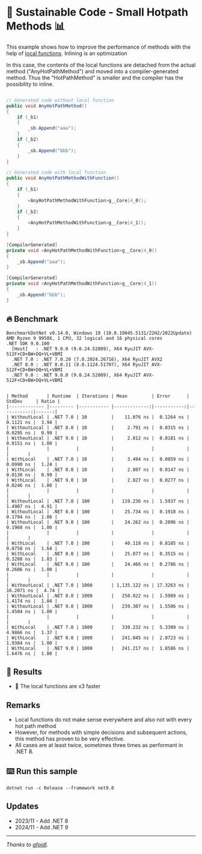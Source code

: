# 🌳 Sustainable Code - Small Hotpath Methods 📊

This example shows how to improve the performance of methods with the help of [local functions](https://docs.microsoft.com/dotnet/csharp/programming-guide/classes-and-structs/local-functions?WT.mc_id=DT-MVP-5001507).
Inlining is an optimization

In this case, the contents of the local functions are detached from the actual method ("AnyHotPathMethod") and moved into a compiler-generated method.
Thus the "HotPathMethod" is smaller and the compiler has the possibility to inline.

```csharp

// Generated code without local function
public void AnyHotPathMethod()
{
    if (_b1)
    {
        _sb.Append("aaa");
    }
    if (_b2)
    {
        _sb.Append("bbb");
    }
}

// Generated code with local function
public void AnyHotPathMethodWithFunction()
{
    if (_b1)
    {
        <AnyHotPathMethodWithFunction>g__Core|4_0();
    }
    if (_b2)
    {
        <AnyHotPathMethodWithFunction>g__Core|4_1();
    }
}

[CompilerGenerated]
private void <AnyHotPathMethodWithFunction>g__Core|4_0()
{
    _sb.Append("aaa");
}

[CompilerGenerated]
private void <AnyHotPathMethodWithFunction>g__Core|4_1()
{
    _sb.Append("bbb");
}

```

## 🔥 Benchmark

```shell
BenchmarkDotNet v0.14.0, Windows 10 (10.0.19045.5131/22H2/2022Update)
AMD Ryzen 9 9950X, 1 CPU, 32 logical and 16 physical cores
.NET SDK 9.0.100
  [Host]   : .NET 9.0.0 (9.0.24.52809), X64 RyuJIT AVX-512F+CD+BW+DQ+VL+VBMI
  .NET 7.0 : .NET 7.0.20 (7.0.2024.26716), X64 RyuJIT AVX2
  .NET 8.0 : .NET 8.0.11 (8.0.1124.51707), X64 RyuJIT AVX-512F+CD+BW+DQ+VL+VBMI
  .NET 9.0 : .NET 9.0.0 (9.0.24.52809), X64 RyuJIT AVX-512F+CD+BW+DQ+VL+VBMI


| Method       | Runtime  | Iterations | Mean         | Error      | StdDev     | Ratio |
|------------- |--------- |----------- |-------------:|-----------:|-----------:|------:|
| WithoutLocal | .NET 7.0 | 10         |    11.076 ns |  0.1264 ns |  0.1121 ns |  3.94 |
| WithoutLocal | .NET 8.0 | 10         |     2.791 ns |  0.0315 ns |  0.0295 ns |  0.99 |
| WithoutLocal | .NET 9.0 | 10         |     2.812 ns |  0.0181 ns |  0.0151 ns |  1.00 |
|              |          |            |              |            |            |       |
| WithLocal    | .NET 7.0 | 10         |     3.494 ns |  0.0859 ns |  0.0990 ns |  1.24 |
| WithLocal    | .NET 8.0 | 10         |     2.807 ns |  0.0147 ns |  0.0130 ns |  0.99 |
| WithLocal    | .NET 9.0 | 10         |     2.827 ns |  0.0277 ns |  0.0246 ns |  1.00 |
|              |          |            |              |            |            |       |
| WithoutLocal | .NET 7.0 | 100        |   119.236 ns |  1.5937 ns |  1.4907 ns |  4.91 |
| WithoutLocal | .NET 8.0 | 100        |    25.734 ns |  0.1918 ns |  0.1794 ns |  1.06 |
| WithoutLocal | .NET 9.0 | 100        |    24.262 ns |  0.2096 ns |  0.1960 ns |  1.00 |
|              |          |            |              |            |            |       |
| WithLocal    | .NET 7.0 | 100        |    40.118 ns |  0.8185 ns |  0.8758 ns |  1.64 |
| WithLocal    | .NET 8.0 | 100        |    25.077 ns |  0.3515 ns |  0.3288 ns |  1.03 |
| WithLocal    | .NET 9.0 | 100        |    24.466 ns |  0.2786 ns |  0.2606 ns |  1.00 |
|              |          |            |              |            |            |       |
| WithoutLocal | .NET 7.0 | 1000       | 1,135.122 ns | 17.3263 ns | 16.2071 ns |  4.74 |
| WithoutLocal | .NET 8.0 | 1000       |   250.022 ns |  1.5989 ns |  1.4174 ns |  1.04 |
| WithoutLocal | .NET 9.0 | 1000       |   239.307 ns |  1.5506 ns |  1.4504 ns |  1.00 |
|              |          |            |              |            |            |       |
| WithLocal    | .NET 7.0 | 1000       |   330.232 ns |  5.3309 ns |  4.9866 ns |  1.37 |
| WithLocal    | .NET 8.0 | 1000       |   241.045 ns |  2.0723 ns |  1.9384 ns |  1.00 |
| WithLocal    | .NET 9.0 | 1000       |   241.217 ns |  1.8586 ns |  1.6476 ns |  1.00 |
```


## 🏁 Results

- 🚀 The local functions are x3 faster

## Remarks

- Local functions do not make sense everywhere and also not with every hot path method
- However, for methods with simple decisions and subsequent actions, this method has proven to be very effective.
- All cases are at least twice, sometimes three times as performant in .NET 8.

## ⌨️ Run this sample

```shell
dotnet run -c Release --framework net9.0
```

## Updates

- 2023/11 - Add .NET 8
- 2024/11 - Add .NET 9

---
*Thanks to [gfoidl](https://github.com/gfoidl).*
